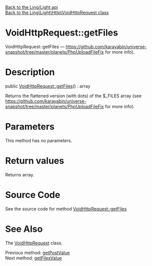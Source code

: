 [Back to the Ling/Light api](https://github.com/lingtalfi/Light/blob/master/doc/api/Ling/Light.md)<br>
[Back to the Ling\Light\Http\VoidHttpRequest class](https://github.com/lingtalfi/Light/blob/master/doc/api/Ling/Light/Http/VoidHttpRequest.md)


VoidHttpRequest::getFiles
================



VoidHttpRequest::getFiles — https://github.com/karayabin/universe-snapshot/tree/master/planets/PhpUploadFileFix for more info).




Description
================


public [VoidHttpRequest::getFiles](https://github.com/lingtalfi/Light/blob/master/doc/api/Ling/Light/Http/VoidHttpRequest/getFiles.md)() : array




Returns the  flattened version (with dots) of the $_FILES array (see
https://github.com/karayabin/universe-snapshot/tree/master/planets/PhpUploadFileFix for more info).




Parameters
================

This method has no parameters.


Return values
================

Returns array.








Source Code
===========
See the source code for method [VoidHttpRequest::getFiles](https://github.com/lingtalfi/Light/blob/master/Http/VoidHttpRequest.php#L158-L161)


See Also
================

The [VoidHttpRequest](https://github.com/lingtalfi/Light/blob/master/doc/api/Ling/Light/Http/VoidHttpRequest.md) class.

Previous method: [getPostValue](https://github.com/lingtalfi/Light/blob/master/doc/api/Ling/Light/Http/VoidHttpRequest/getPostValue.md)<br>Next method: [getFilesValue](https://github.com/lingtalfi/Light/blob/master/doc/api/Ling/Light/Http/VoidHttpRequest/getFilesValue.md)<br>

